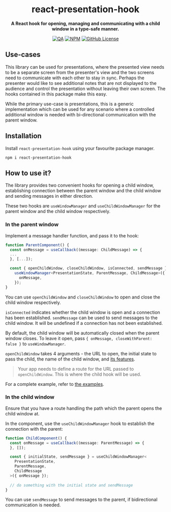 <div align="center">

# react-presentation-hook

**A React hook for opening, managing and communicating with a child window in a type-safe manner.**

[![QA](https://img.shields.io/github/actions/workflow/status/davidsteiner/react-presentation-hook/ci.yml)](https://github.com/davidsteiner/react-presentation-hook/actions)
[![NPM](https://img.shields.io/npm/v/react-presentation-hook)](https://www.npmjs.com/package/react-presentation-hook)
[![GitHub License](https://img.shields.io/github/license/davidsteiner/react-presentation-hook)](LICENSE)

</div>

## Use-cases

This library can be used for presentations, where the presented view needs to be a separate screen from the presenter's view and the two screens need to communicate with each other to stay in sync. Perhaps the presenter would like to see additional notes that are not displayed to the audience and control the presentation without leaving their own screen. The hooks contained in this package make this easy.

While the primary use-case is presentations, this is a generic implementation which can be used for any scenario where a controlled additional window is needed with bi-directional communication with the parent window.

## Installation

Install `react-presentation-hook` using your favourite package manager.

```shell
npm i react-presentation-hook
```

## How to use it?

The library provides two convenient hooks for opening a child window, establishing
connection between the parent window and the child window and sending messages
in either direction.

These two hooks are `useWindowManager` and `useChildWindowManager` for the parent
window and the child window respectively.


### In the parent window

Implement a message handler function, and pass it to the hook:

```typescript
function ParentComponent() {
  const onMessage = useCallback((message: ChildMessage) => {
  ...
  }, [...]);

  const { openChildWindow, closeChildWindow, isConnected, sendMessage } =
    useWindowManager<PresentationState, ParentMessage, ChildMessage>({
      onMessage,
    });
}
```

You can use `openChildWindow` and `closeChildWindow` to open and close the child window
respectively.

`isConnected` indicates whether the child window is open and a connection
has been established. `sendMessage` can be used to send messages
to the child window. It will be undefined if a connection has not been
established.

By default, the child window will be automatically closed when the
parent window closes. To leave it open, pass `{ onMessage, closeWithParent: false }`
to `useWindowManager`.

`openChildWindow` takes 4 arguments - the URL to open, the initial state to pass the child,
the name of the child window, and
[its features](https://developer.mozilla.org/en-US/docs/Web/API/Window/open#windowfeatures).

> Your app needs to define a route for the URL passed to `openChildWindow`.
> This is where the child hook will be used.

For a complete example, refer to
[the examples](https://github.com/davidsteiner/react-presentation-hook/blob/main/examples/vite-tanstack-app/src/routes/index.tsx).


### In the child window

Ensure that you have a route handling the path which the parent opens
the child window at.

In the component, use the `useChildWindowManager` hook to
establish the connection with the parent:

```typescript
function ChildComponent() {
  const onMessage = useCallback((message: ParentMessage) => {
  }, []);

  const { initialState, sendMessage } = useChildWindowManager<
    PresentationState,
    ParentMessage,
    ChildMessage
  >({ onMessage });
  
  // do something with the initial state and sendMessage
}
```

You can use `sendMessage` to send messages to the parent,
if bidirectional communication is needed.
